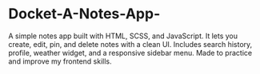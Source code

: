 # Docket-A-Notes-App-
A simple notes app built with HTML, SCSS, and JavaScript. It lets you create, edit, pin, and delete notes with a clean UI. Includes search history, profile, weather widget, and a responsive sidebar menu. Made to practice and improve my frontend skills.
